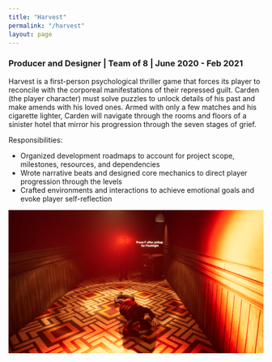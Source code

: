 ```yaml
---
title: "Harvest"
permalink: "/harvest"
layout: page
---
```


### <orange>Producer and Designer</orange> | <orange>Team of 8</orange> | <green>June 2020 - Feb 2021</green>

Harvest is a first-person psychological thriller game that forces its player to reconcile with the corporeal manifestations of their repressed guilt. Carden (the player character) must solve puzzles to unlock details of his past and make amends with his loved ones. Armed with only a few matches and his cigarette lighter, Carden will navigate through the rooms and floors of a sinister hotel that mirror his progression through the seven stages of grief.

Responsibilities:
* Organized development roadmaps to account for project scope, milestones, resources, and dependencies
* Wrote narrative beats and designed core mechanics to direct player progression through the levels
* Crafted environments and interactions to achieve emotional goals and evoke player self-reflection
 
![harvest](/assets/images/harvest.png)